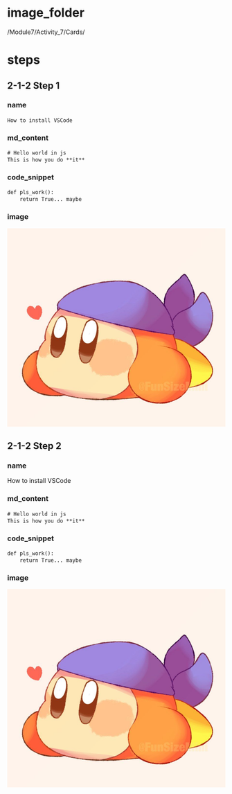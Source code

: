 # image_folder
/Module7/Activity_7/Cards/

# steps

## 2-1-2 Step 1

### name
```
How to install VSCode
```

### md_content
```
# Hello world in js
This is how you do **it**
```

### code_snippet
```
def pls_work():
    return True... maybe
```

### image
![bandanna](images/bandanna.jpg)

## 2-1-2 Step 2

### name
How to install VSCode

### md_content
```
# Hello world in js
This is how you do **it**
```

### code_snippet
```
def pls_work():
    return True... maybe
```

### image
![bandanna](images/bandanna.jpg)